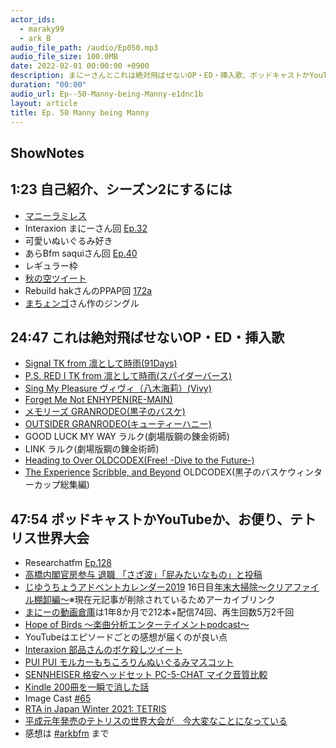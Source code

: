 ```yaml
---
actor_ids:
  - maraky99
  - ark_B
audio_file_path: /audio/Ep050.mp3
audio_file_size: 100.0MB
date: 2022-02-01 00:00:00 +0900
description: まにーさんとこれは絶対飛ばせないOP・ED・挿入歌、ポッドキャストかYouTubeか、お便り、テトリス世界大会などについて話しました。
duration: "00:00"
audio_url: Ep--50-Manny-being-Manny-e1dnc1b
layout: article
title: Ep. 50 Manny being Manny
---
```

## ShowNotes

## 1:23 自己紹介、シーズン2にするには

* [マニーラミレス](https://ja.wikipedia.org/wiki/%E3%83%9E%E3%83%8B%E3%83%BC%E3%83%BB%E3%83%A9%E3%83%9F%E3%83%AC%E3%82%B9)
* Interaxion まにーさん回 [Ep.32](https://interaxion-podcast.github.io/32)
* 可愛いぬいぐるみ好き
* あらBfm saquiさん回 [Ep.40](https://anchor.fm/arkbfm/episodes/Ep--40-Kochikame-destroys-arkbfm-e1bkugu)
* レギュラー枠
* [秋の空ツイート](https://twitter.com/maraky99/status/1439437961083326466?s=20&t=ReA9HHG7YTxpYVlZI4tFxw)
* Rebuild hakさんのPPAP回 [172a](https://rebuild.fm/172a/)
* [まちょンゴ](https://twitter.com/mkmchng)さん作のジングル

## 24:47 これは絶対飛ばせないOP・ED・挿入歌

* [Signal TK from 凛として時雨(91Days)](https://www.youtube.com/watch?v=uNjKYBnRbdE)
* [P.S. RED I TK from 凛として時雨(スパイダーバース)](https://www.youtube.com/watch?v=issXuOYcKOY)
* [Sing My Pleasure ヴィヴィ（八木海莉）(Vivy)](https://www.youtube.com/watch?v=2p8ig-TrYPY)
* [Forget Me Not ENHYPEN(RE-MAIN)](https://www.youtube.com/watch?v=FPT2OY_H8IE)
* [メモリーズ GRANRODEO(黒子のバスケ)](https://www.youtube.com/watch?v=fgpDuQBJTGI)
* [OUTSIDER GRANRODEO(キューティーハニー)](https://www.youtube.com/watch?v=OfYANBSP2Dw)
* GOOD LUCK MY WAY ラルク(劇場版鋼の錬金術師)
* LINK ラルク(劇場版鋼の錬金術師)
* [Heading to Over OLDCODEX(Free! -Dive to the Future-)](https://www.youtube.com/watch?v=yTh-gNjI2L0)
* [The Experience](https://www.youtube.com/watch?v=5LofheGv4WA) [Scribble, and Beyond](https://www.youtube.com/watch?v=O-8aAKZO57g) OLDCODEX(黒子のバスケウィンターカップ総集編)

## 47:54 ポッドキャストかYouTubeか、お便り、テトリス世界大会

* Researchatfm [Ep.128](https://researchat.fm/episode/128)
* [高橋内閣官房参与 退職 「さざ波」「屁みたいなもの」と投稿](https://www3.nhk.or.jp/news/html/20210524/k10013048831000.html)
* [じゆうちょうアドベントカレンダー2019](https://adventar.org/calendars/4392) 16日目[年末大掃除〜クリアファイル棚卸編〜](https://web.archive.org/web/20201105074023/https://medium.com/@maraky99/%E5%B9%B4%E6%9C%AB%E5%A4%A7%E6%8E%83%E9%99%A4-%E3%82%AF%E3%83%AA%E3%82%A2%E3%83%95%E3%82%A1%E3%82%A4%E3%83%AB%E6%A3%9A%E5%8D%B8%E7%B7%A8-e8b5ae1c9737)※現在元記事が削除されているためアーカイブリンク
* [まにーの動画倉庫](https://www.youtube.com/channel/UC1UL1TlXRuaHCTSbeGMRfww)は1年8か月で212本+配信74回、再生回数5万2千回
* [Hope of Birds 〜楽曲分析エンターテイメントpodcast〜](https://twitter.com/birds_hope)
* YouTubeはエピソードごとの感想が届くのが良い点
* [Interaxion 部品さんのボケ殺しツイート](https://twitter.com/chogc/status/1473082112861696002?s=20&t=XxnwAUyo59Jo5EidFQcBOg)
* [PUI PUI モルカーもちころりんぬいぐるみマスコット](https://www.youtube.com/watch?v=iiYwhufzawI)
* [SENNHEISER 格安ヘッドセット PC-5-CHAT マイク音質比較](https://www.youtube.com/watch?v=4eTt1ck3-DE)
* [Kindle 200冊を一瞬で消した話](https://note.com/arkb/n/n76124fdfa15c)
* Image Cast [#65](https://anchor.fm/image-cast/episodes/65-e1cbhkh/a-a75ua7q)
* [RTA in Japan Winter 2021: TETRIS](https://www.twitch.tv/videos/1244776198?lang=ja)
* [平成元年発売のテトリスの世界大会が　今大変なことになっている](https://note.com/radio613/n/n03ad52985274)
* 感想は [#arkbfm](https://twitter.com/hashtag/arkbfm) まで